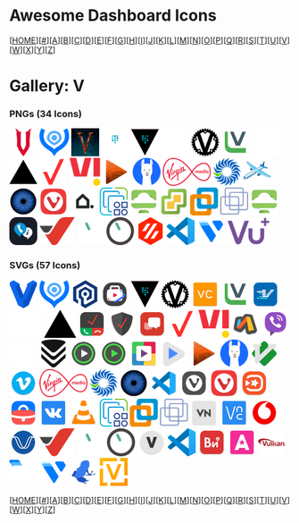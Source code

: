 # Awesome Dashboard Icons

[[HOME](..)][[#](gallery.md)][[A](gallery-a.md)][[B](gallery-b.md)][[C](gallery-c.md)][[D](gallery-d.md)][[E](gallery-e.md)][[F](gallery-f.md)][[G](gallery-g.md)][[H](gallery-h.md)][[I](gallery-i.md)][[J](gallery-j.md)][[K](gallery-k.md)][[L](gallery-l.md)][[M](gallery-m.md)][[N](gallery-n.md)][[O](gallery-o.md)][[P](gallery-p.md)][[Q](gallery-q.md)][[R](gallery-r.md)][[S](gallery-s.md)][[T](gallery-t.md)][[U](gallery-u.md)][[V](gallery-v.md)][[W](gallery-w.md)][[X](gallery-x.md)][[Y](gallery-y.md)][[Z](gallery-z.md)]

# Gallery: V

### PNGs (34 Icons)

<img src="../icons/v-rising.png" alt="v-rising" height="50"> <img src="../icons/valetudo.png" alt="valetudo" height="50"> <img src="../icons/valheim.png" alt="valheim" height="50"> <img src="../icons/vault-light.png" alt="vault-light" height="50"> <img src="../icons/vault.png" alt="vault" height="50"> <img src="../icons/vaultwarden-light.png" alt="vaultwarden-light" height="50"> <img src="../icons/vaultwarden.png" alt="vaultwarden" height="50"> <img src="../icons/veeam.png" alt="veeam" height="50"> <img src="../icons/vercel-light.png" alt="vercel-light" height="50"> <img src="../icons/vercel.png" alt="vercel" height="50"> <img src="../icons/verizon.png" alt="verizon" height="50"> <img src="../icons/vi.png" alt="vi" height="50"> <img src="../icons/viewtube.png" alt="viewtube" height="50"> <img src="../icons/vikunja.png" alt="vikunja" height="50"> <img src="../icons/virgin-media.png" alt="virgin-media" height="50"> <img src="../icons/virtualmin.png" alt="virtualmin" height="50"> <img src="../icons/virtualradarserver.png" alt="virtualradarserver" height="50"> <img src="../icons/viseron.png" alt="viseron" height="50"> <img src="../icons/vivaldi.png" alt="vivaldi" height="50"> <img src="../icons/viviant.png" alt="viviant" height="50"> <img src="../icons/vmware-esxi.png" alt="vmware-esxi" height="50"> <img src="../icons/vmware-horizon.png" alt="vmware-horizon" height="50"> <img src="../icons/vmware-vcenter.png" alt="vmware-vcenter" height="50"> <img src="../icons/vmware-workstation.png" alt="vmware-workstation" height="50"> <img src="../icons/vmware.png" alt="vmware" height="50"> <img src="../icons/vmwarehorizon.png" alt="vmwarehorizon" height="50"> <img src="../icons/voip-info.png" alt="voip-info" height="50"> <img src="../icons/voip-ms.png" alt="voip-ms" height="50"> <img src="../icons/volumio-light.png" alt="volumio-light" height="50"> <img src="../icons/volumio.png" alt="volumio" height="50"> <img src="../icons/voron.png" alt="voron" height="50"> <img src="../icons/vscode.png" alt="vscode" height="50"> <img src="../icons/vultr.png" alt="vultr" height="50"> <img src="../icons/vuplus.png" alt="vuplus" height="50">

### SVGs (57 Icons)

<img src="../icons/vagrant.svg" alt="vagrant" height="50"> <img src="../icons/valetudo.svg" alt="valetudo" height="50"> <img src="../icons/valkey.svg" alt="valkey" height="50"> <img src="../icons/vanced-manager.svg" alt="vanced-manager" height="50"> <img src="../icons/vault.svg" alt="vault" height="50"> <img src="../icons/vaultwarden.svg" alt="vaultwarden" height="50"> <img src="../icons/vc-browser.svg" alt="vc-browser" height="50"> <img src="../icons/veeam.svg" alt="veeam" height="50"> <img src="../icons/ventusky.svg" alt="ventusky" height="50"> <img src="../icons/vercel-light.svg" alt="vercel-light" height="50"> <img src="../icons/vercel.svg" alt="vercel" height="50"> <img src="../icons/verizon-call-filter.svg" alt="verizon-call-filter" height="50"> <img src="../icons/verizon-digital-secure.svg" alt="verizon-digital-secure" height="50"> <img src="../icons/verizon-messages.svg" alt="verizon-messages" height="50"> <img src="../icons/verizon.svg" alt="verizon" height="50"> <img src="../icons/vi.svg" alt="vi" height="50"> <img src="../icons/via-browser.svg" alt="via-browser" height="50"> <img src="../icons/viber.svg" alt="viber" height="50"> <img src="../icons/victoriametrics-light.svg" alt="victoriametrics-light" height="50"> <img src="../icons/victoriametrics.svg" alt="victoriametrics" height="50"> <img src="../icons/video-player-all-format.svg" alt="video-player-all-format" height="50"> <img src="../icons/video-player-audio-player.svg" alt="video-player-audio-player" height="50"> <img src="../icons/video-player-perfect-hd.svg" alt="video-player-perfect-hd" height="50"> <img src="../icons/videoplayer-ultimate.svg" alt="videoplayer-ultimate" height="50"> <img src="../icons/viewtube.svg" alt="viewtube" height="50"> <img src="../icons/vikunja.svg" alt="vikunja" height="50"> <img src="../icons/vim.svg" alt="vim" height="50"> <img src="../icons/vimeo.svg" alt="vimeo" height="50"> <img src="../icons/virgin-media.svg" alt="virgin-media" height="50"> <img src="../icons/virtualmin.svg" alt="virtualmin" height="50"> <img src="../icons/viseron.svg" alt="viseron" height="50"> <img src="../icons/visual-studio-code.svg" alt="visual-studio-code" height="50"> <img src="../icons/vivaldi-snapshot.svg" alt="vivaldi-snapshot" height="50"> <img src="../icons/vivaldi.svg" alt="vivaldi" height="50"> <img src="../icons/vivavideo.svg" alt="vivavideo" height="50"> <img src="../icons/vk-job.svg" alt="vk-job" height="50"> <img src="../icons/vk.svg" alt="vk" height="50"> <img src="../icons/vlc.svg" alt="vlc" height="50"> <img src="../icons/vmware-esxi.svg" alt="vmware-esxi" height="50"> <img src="../icons/vmware-workstation.svg" alt="vmware-workstation" height="50"> <img src="../icons/vmware.svg" alt="vmware" height="50"> <img src="../icons/vn-video-editor.svg" alt="vn-video-editor" height="50"> <img src="../icons/vnc-viewer.svg" alt="vnc-viewer" height="50"> <img src="../icons/vodafone.svg" alt="vodafone" height="50"> <img src="../icons/voice-audiobook-player.svg" alt="voice-audiobook-player" height="50"> <img src="../icons/voip-ms.svg" alt="voip-ms" height="50"> <img src="../icons/volumio-light.svg" alt="volumio-light" height="50"> <img src="../icons/volumio.svg" alt="volumio" height="50"> <img src="../icons/vplay.svg" alt="vplay" height="50"> <img src="../icons/vscode.svg" alt="vscode" height="50"> <img src="../icons/vseinstrumenti.svg" alt="vseinstrumenti" height="50"> <img src="../icons/vsemayki.svg" alt="vsemayki" height="50"> <img src="../icons/vulkan-logo.svg" alt="vulkan-logo" height="50"> <img src="../icons/vultr-light.svg" alt="vultr-light" height="50"> <img src="../icons/vultr.svg" alt="vultr" height="50"> <img src="../icons/vuze.svg" alt="vuze" height="50"> <img src="../icons/vyos.svg" alt="vyos" height="50">

[[HOME](..)][[#](gallery.md)][[A](gallery-a.md)][[B](gallery-b.md)][[C](gallery-c.md)][[D](gallery-d.md)][[E](gallery-e.md)][[F](gallery-f.md)][[G](gallery-g.md)][[H](gallery-h.md)][[I](gallery-i.md)][[J](gallery-j.md)][[K](gallery-k.md)][[L](gallery-l.md)][[M](gallery-m.md)][[N](gallery-n.md)][[O](gallery-o.md)][[P](gallery-p.md)][[Q](gallery-q.md)][[R](gallery-r.md)][[S](gallery-s.md)][[T](gallery-t.md)][[U](gallery-u.md)][[V](gallery-v.md)][[W](gallery-w.md)][[X](gallery-x.md)][[Y](gallery-y.md)][[Z](gallery-z.md)]

